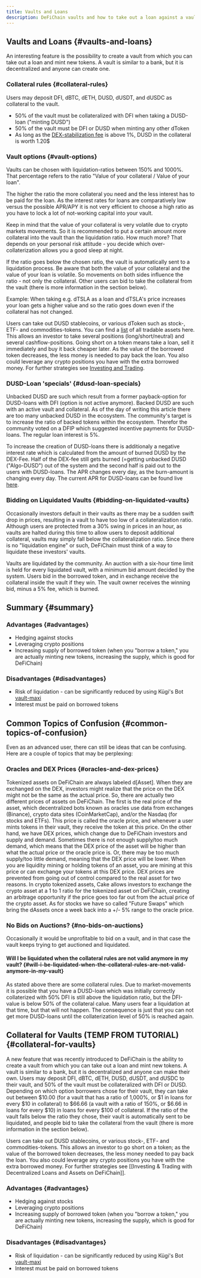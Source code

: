 ```yaml
---
title: Vaults and Loans
description: DeFiChain vaults and how to take out a loan against a vault to mint new tokens. Collateral rules. Bidding on liquidated vaults.
---
```


## Vaults and Loans {#vaults-and-loans}

An interesting feature is the possibility to create a vault from which you can take out a loan and mint new tokens. A vault is similar to a bank, but it is decentralized and anyone can create one.

### Collateral rules {#collateral-rules}

Users may deposit DFI, dBTC, dETH, DUSD, dUSDT, and dUSDC as collateral to the vault.

- 50% of the vault must be collateralized with DFI when taking a DUSD-loan ("minting DUSD")
- 50% of the vault must be DFI or DUSD when minting any other dToken
- As long as the [DEX-stabilization fee](./DEX_Fee_Structure.md) is above 1%, DUSD in the collateral is worth 1.20$

### Vault options {#vault-options}

Vaults can be chosen with liquidation-ratios between 150% and 1000%. That percentage refers to the ratio "Value of your collateral / Value of your loan".

The higher the ratio the more collateral you need and the less interest has to be paid for the loan. As the interest rates for loans are comparatively low versus the possible APR/APY it is not very efficient to choose a high ratio as you have to lock a lot of not-working capital into your vault.

Keep in mind that the value of your collateral is very volatile due to crypto markets movements. So it is recommended to put a certain amount more collateral into the vault than the liquidation ratio. How much more? That depends on your personal risk attitude - you decide which over-collaterization allows you a good sleep at night.

If the ratio goes below the chosen ratio, the vault is automatically sent to a liquidation process. Be aware that both the value of your collateral and the value of your loan is volatile. So movements on both sides influence the ratio - not only the collateral. Other users can bid to take the collateral from the vault (there is more information in the section below).

Example: When taking e.g. dTSLA as a loan and dTSLA's price increases your loan gets a higher value and so the ratio goes down even if the collateral has not changed.

Users can take out DUSD stablecoins, or various dToken such as stock-, ETF- and commodities-tokens. You can find a [list](./Tradable_dAssets_on_DeFiChain.md) of all tradable assets here. This allows an investor to take several positions (long/short/neutral) and several cashflow-positions. Going short on a token means take a loan, sell it immediately and buy it back cheaper later. As the value of the borrowed token decreases, the less money is needed to pay back the loan. You also could leverage any crypto positions you have with the extra borrowed money. For further strategies see [Investing and Trading](../category/investing--trading).

### DUSD-Loan 'specials' {#dusd-loan-specials}

Unbacked DUSD are such which result from a former payback-option for DUSD-loans with DFI (option is not active anymore). Backed DUSD are such with an active vault and collateral. As of the day of writing this article there are too many unbacked DUSD in the ecosystem. The community's target is to increase the ratio of backed tokens within the ecosystem. Therefor the community voted on a DFIP which suggested incentive payments for DUSD-loans. The regular loan interest is 5%.

To increase the creation of DUSD-loans there is additionaly a negative interest rate which is calculated from the amount of burned DUSD by the DEX-Fee. Half of the DEX-fee still gets burned (=getting unbacked DUSD ("Algo-DUSD") out of the system and the second half is paid out to the users with DUSD-loans. The APR changes every day, as the burn-amount is changing every day. The current APR for DUSD-loans can be found live [here](https://docs.google.com/spreadsheets/d/11yTO43MBi3WQhtrIwUSpnNMaPVIy8zVVEz8TUyI46VI/edit#gid=2139878934).

### Bidding on Liquidated Vaults {#bidding-on-liquidated-vaults}

Occasionally investors default in their vaults as there may be a sudden swift drop in prices, resulting in a vault to have too low of a collateralization ratio. Although users are protected from a 30% swing in prices in an hour, as vaults are halted during this time to allow users to deposit additional collateral, vaults may simply fall below the collateralization ratio. Since there is no "liquidation engine" or such, DeFiChain must think of a way to liquidate these investors' vaults.

Vaults are liquidated by the community. An auction with a six-hour time limit is held for every liquidated vault, with a minimum bid amount decided by the system. Users bid in the borrowed token, and in exchange receive the collateral inside the vault if they win. The vault owner receives the winning bid, minus a 5% fee, which is burned.

## Summary {#summary}

### Advantages {#advantages}

- Hedging against stocks
- Leveraging crypto positions
- Increasing supply of borrowed token (when you "borrow a token," you are actually minting new tokens, increasing the supply, which is good for DeFiChain)

### Disadvantages {#disadvantages}

- Risk of liquidation - can be significantly reduced by using Kügi's Bot [vault-maxi](https://github.com/kuegi/defichain_maxi)
- Interest must be paid on borrowed tokens

## Common Topics of Confusion {#common-topics-of-confusion}

Even as an advanced user, there can still be ideas that can be confusing. Here are a couple of topics that may be perplexing:

### Oracles and DEX Prices {#oracles-and-dex-prices}

Tokenized assets on DeFiChain are always labeled d\[Asset\]. When they are exchanged on the DEX, investors might realize that the price on the DEX might not be the same as the actual price. So, there are actually two different prices of assets on DeFiChain. The first is the real price of the asset, which decentralized bots known as oracles use data from exchanges (Binance), crypto data sites (CoinMarketCap), and/or the Nasdaq (for stocks and ETFs). This price is called the oracle price, and whenever a user mints tokens in their vault, they receive the token at this price. On the other hand, we have DEX prices, which change due to DeFiChain investors and supply and demand. Sometimes there is not enough supply/too much demand, which means that the DEX price of the asset will be higher than what the actual price or the oracle price is. Or, there may be too much supply/too little demand, meaning that the DEX price will be lower. When you are liquidity mining or holding tokens of an asset, you are mining at this price or can exchange your tokens at this DEX price. DEX prices are prevented from going out of control compared to the real asset for two reasons. In crypto tokenized assets, Cake allows investors to exchange the crypto asset at a 1 to 1 ratio for the tokenized asset on DeFiChain, creating an arbitrage opportunity if the price goes too far out from the actual price of the crypto asset. As for stocks we have so called "Future Swaps" which bring the dAssets once a week back into a +/- 5% range to the oracle price.

### No Bids on Auctions? {#no-bids-on-auctions}

Occasionally it would be unprofitable to bid on a vault, and in that case the vault keeps trying to get auctioned and liquidated.

#### Will I be liquidated when the collateral rules are not valid anymore in my vault? {#will-i-be-liquidated-when-the-collateral-rules-are-not-valid-anymore-in-my-vault}

As stated above there are some collateral rules. Due to market-movements it is possible that you have a DUSD-loan which was initially correctly collaterized with 50% DFI is still above the liquidation ratio, but the DFI-value is below 50% of the collateral calue. Many users fear a liquidation at that time, but that will not happen. The consequence is just that you can not get more DUSD-loans until the collaterization level of 50% is reached again.

## Collateral for Vaults (TEMP FROM TUTORIAL) {#collateral-for-vaults}

A new feature that was recently introduced to DeFiChain is the ability to create a vault from which you can take out a loan and mint new tokens. A vault is similar to a bank, but it is decentralized and anyone can make their own. Users may deposit DFI, dBTC, dETH, DUSD, dUSDT, and dUSDC to their vault, and 50% of the vault must be collateralized with DFI or DUSD. Depending on which option borrowers chose for their vault, they can take out between $10.00 (for a vault that has a ratio of 1,000%, or $1 in loans for every $10 in collateral) to $66.66 (a vault with a ratio of 150%, or $6.66 in loans for every $10) in loans for every $100 of collateral. If the ratio of the vault falls below the ratio they chose, their vault is automatically sent to be liquidated, and people bid to take the collateral from the vault (there is more information in the section below).

Users can take out DUSD stablecoins, or various stock-, ETF- and commodities-tokens. This allows an investor to go short on a token; as the value of the borrowed token decreases, the less money needed to pay back the loan. You also could leverage any crypto positions you have with the extra borrowed money. For further strategies see [[Investing & Trading with Decentralized Loans and Assets on DeFiChain]].

### Advantages {#advantages}

- Hedging against stocks
- Leveraging crypto positions
- Increasing supply of borrowed token (when you "borrow a token," you are actually minting new tokens, increasing the supply, which is good for DeFiChain)

### Disadvantages {#disadvantages}

- Risk of liquidation - can be significantly reduced by using Kügi's Bot [vault-maxi](https://github.com/kuegi/defichain_maxi)
- Interest must be paid on borrowed tokens
